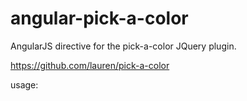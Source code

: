 angular-pick-a-color
====================
AngularJS directive for the pick-a-color JQuery plugin.

https://github.com/lauren/pick-a-color

usage:
<pick-a-color id="inputColor" ng-model="model.color" inline-dropdown="true"></pick-a-color>
